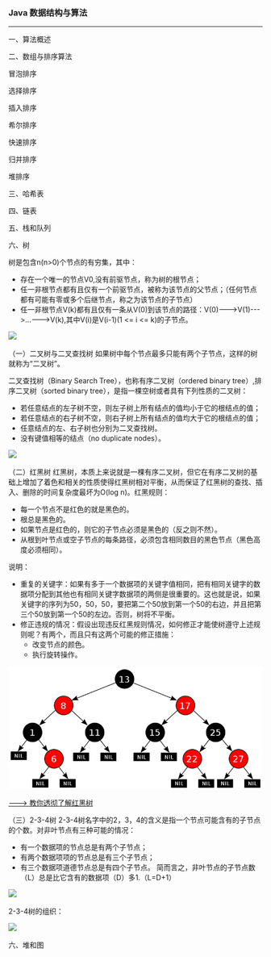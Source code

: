 ### Java 数据结构与算法 ###
***

一、算法概述




二、数组与排序算法

冒泡排序

选择排序

插入排序

希尔排序

快速排序

归并排序

堆排序


三、哈希表


四、链表


五、栈和队列


六、树

树是包含n(n>0)个节点的有穷集，其中：

- 存在一个唯一的节点V0,没有前驱节点，称为树的根节点；
- 任一非根节点都有且仅有一个前驱节点，被称为该节点的父节点；（任何节点都有可能有零或多个后继节点，称之为该节点的子节点）
- 任一非根节点V(k)都有且仅有一条从V(0)到该节点的路径：V(0)--->V(1)--->...--->V(k),其中V(i)是V(i-1)(1 <= i <= k)的子节点。


![](https://i.imgur.com/rSMUEP8.png)


（一）二叉树与二叉查找树
如果树中每个节点最多只能有两个子节点，这样的树就称为“二叉树”。

二叉查找树（Binary Search Tree），也称有序二叉树（ordered binary tree）,排序二叉树（sorted binary tree），是指一棵空树或者具有下列性质的二叉树：


- 若任意结点的左子树不空，则左子树上所有结点的值均小于它的根结点的值；
- 若任意结点的右子树不空，则右子树上所有结点的值均大于它的根结点的值；
- 任意结点的左、右子树也分别为二叉查找树。
- 没有键值相等的结点（no duplicate nodes）。

![](https://i.imgur.com/7zmHjgT.png)

（二）红黑树
红黑树，本质上来说就是一棵有序二叉树，但它在有序二叉树的基础上增加了着色和相关的性质使得红黑树相对平衡，从而保证了红黑树的查找、插入、删除的时间复杂度最坏为O(log n)。红黑规则：


- 每一个节点不是红色的就是黑色的。
- 根总是黑色的。
- 如果节点是红色的，则它的子节点必须是黑色的（反之则不然）。
- 从根到叶节点或空子节点的每条路径，必须包含相同数目的黑色节点（黑色高度必须相同）。

说明：


- 重复的关键字：如果有多于一个数据项的关键字值相同，把有相同关键字的数据项分配到其他也有相同关键字数据项的两侧是很重要的。这也就是说，如果关键字的序列为50，50，50，要把第二个50放到第一个50的右边，并且把第三个50放到第一个50的左边。否则，树将不平衡。
- 修正违规的情况：假设出现违反红黑规则情况，如何修正才能使树遵守上述规则呢？有两个，而且只有这两个可能的修正措施：
	- 改变节点的颜色。
	- 执行旋转操作。



![](https://github.com/julycoding/The-Art-Of-Programming-By-July/raw/master/ebook/images/rbtree/1.png)


[---> 教你透彻了解红黑树](https://github.com/julycoding/The-Art-Of-Programming-By-July/blob/master/ebook/zh/03.01.md)

（三）2-3-4树
2-3-4树名字中的2，3，4的含义是指一个节点可能含有的子节点的个数。对非叶节点有三种可能的情况：
- 有一个数据项的节点总是有两个子节点；
- 有两个数据项项的节点总是有三个子节点；
- 有三个数据项道德节点总是有四个子节点。
简而言之，非叶节点的子节点数（L）总是比它含有的数据项（D）多1.（L=D+1）

![](https://i.imgur.com/89mhoCu.png)

2-3-4树的组织：

![](https://i.imgur.com/PHTBSSm.png)



六、堆和图